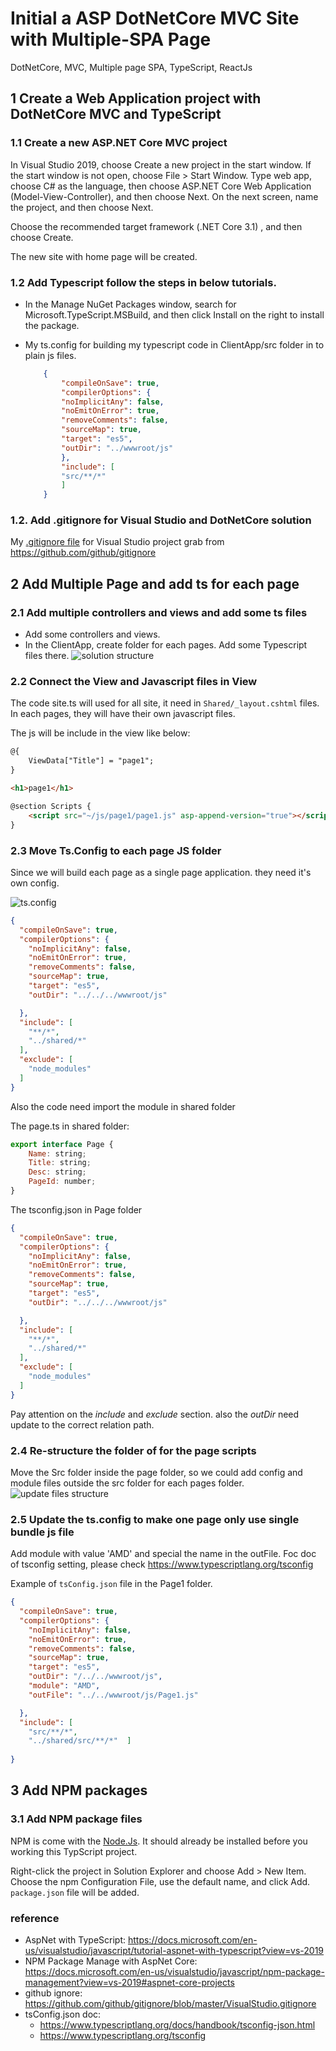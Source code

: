 # Initial a ASP DotNetCore MVC Site with  Multiple-SPA Page

DotNetCore, MVC, Multiple page SPA, TypeScript, ReactJs

## 1 Create a Web Application project with DotNetCore MVC and TypeScript

### 1.1 Create a new ASP.NET Core MVC project

In Visual Studio 2019, choose Create a new project in the start window. If the start window is not open, choose File > Start Window. Type web app, choose C# as the language, then choose ASP.NET Core Web Application (Model-View-Controller), and then choose Next. On the next screen, name the project, and then choose Next.

Choose the recommended target framework (.NET Core 3.1) , and then choose Create.

The new site with home page will be created.

### 1.2  Add Typescript follow the steps in below tutorials.

- In the Manage NuGet Packages window, search for Microsoft.TypeScript.MSBuild, and then click Install on the right to install the package.

- My ts.config for building my typescript code  in ClientApp/src folder in to plain js files.

    ```json
        {
            "compileOnSave": true,
            "compilerOptions": {
            "noImplicitAny": false,
            "noEmitOnError": true,
            "removeComments": false,
            "sourceMap": true,
            "target": "es5",
            "outDir": "../wwwroot/js"
            },
            "include": [
            "src/**/*"
            ]
        }   
    ```

### 1.2. Add .gitignore for Visual Studio and DotNetCore solution

My [.gitignore file](.gitignore) for Visual Studio project grab from <https://github.com/github/gitignore>

## 2 Add Multiple Page and add ts for each page

### 2.1 Add multiple controllers and views and add some ts files

- Add some controllers and views.
- In the ClientApp, create folder for each pages. Add some Typescript files there.
    ![solution structure](SolutionStructure_1.png)

### 2.2 Connect the View and Javascript files in View

The  code site.ts will used for all site, it need in `Shared/_layout.cshtml` files.
In each pages, they will have their own javascript files.

The js will be include in the view like below:

```html
@{
    ViewData["Title"] = "page1";
}

<h1>page1</h1>

@section Scripts {
    <script src="~/js/page1/page1.js" asp-append-version="true"></script>
}

```

### 2.3 Move Ts.Config to each page JS folder

Since we will build each page as a single page application. they need it's own config.

![ts.config](TSConfigForEachPageJSFolder.png)

```json
{
  "compileOnSave": true,
  "compilerOptions": {
    "noImplicitAny": false,
    "noEmitOnError": true,
    "removeComments": false,
    "sourceMap": true,
    "target": "es5",
    "outDir": "../../../wwwroot/js"

  },
  "include": [
    "**/*",
    "../shared/*"
  ],
  "exclude": [
    "node_modules"
  ]
}
```

Also the code need import the module in shared folder

The page.ts in shared folder:

```js
export interface Page {
    Name: string;
    Title: string;
    Desc: string;
    PageId: number;
}
```

The tsconfig.json in Page folder

```json
{
  "compileOnSave": true,
  "compilerOptions": {
    "noImplicitAny": false,
    "noEmitOnError": true,
    "removeComments": false,
    "sourceMap": true,
    "target": "es5",
    "outDir": "../../../wwwroot/js"

  },
  "include": [
    "**/*",
    "../shared/*"
  ],
  "exclude": [
    "node_modules"
  ]
}
```

Pay attention on the *include* and *exclude* section. also the *outDir* need update to the correct relation path.

### 2.4 Re-structure the folder of for the page scripts

Move the Src folder inside the page folder, so we could add config and module files outside the src folder for each pages folder.
![update files structure](TSConfigForEachPageJSFolder2.png)

### 2.5 Update the ts.config to make one page only use single bundle js file

Add module with  value 'AMD' and special the name in the outFile.
Foc doc of tsconfig setting, please check <https://www.typescriptlang.org/tsconfig>

Example of `tsConfig.json` file  in the Page1 folder.

```json
{
  "compileOnSave": true,
  "compilerOptions": {
    "noImplicitAny": false,
    "noEmitOnError": true,
    "removeComments": false,
    "sourceMap": true,
    "target": "es5",
    "outDir": "/../../wwwroot/js",
    "module": "AMD",
    "outFile": "../../wwwroot/js/Page1.js"

  },
  "include": [
    "src/**/*",
    "../shared/src/**/*"  ]
  
}
```

## 3 Add NPM packages

### 3.1 Add NPM package files

NPM is come with the [Node.Js](https://nodejs.org/en/download/). It should already be installed before you working this TypScript project.

Right-click the project in Solution Explorer and choose Add > New Item. Choose the npm Configuration File, use the default name, and click Add.
`package.json` file will be added.


### reference

- AspNet with TypeScript: <https://docs.microsoft.com/en-us/visualstudio/javascript/tutorial-aspnet-with-typescript?view=vs-2019>
- NPM Package Manage with AspNet Core: <https://docs.microsoft.com/en-us/visualstudio/javascript/npm-package-management?view=vs-2019#aspnet-core-projects>
- github ignore:  <https://github.com/github/gitignore/blob/master/VisualStudio.gitignore>
- tsConfig.json doc:
  - <https://www.typescriptlang.org/docs/handbook/tsconfig-json.html>
  - <https://www.typescriptlang.org/tsconfig>

